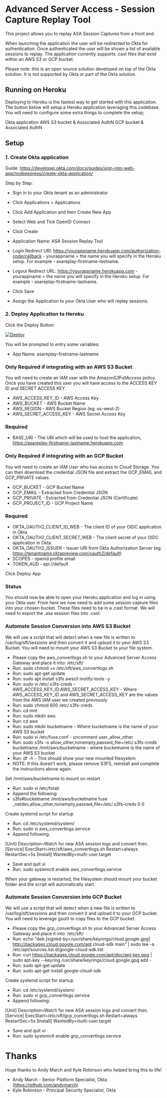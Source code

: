 # Advanced Server Access - Session Capture Replay Tool

This project allows you to replay ASA Session Captures from a front end.

When launching the application the user will be redirected to Okta for authentication. Once authenticated the user will be shown a list of available sessions to replay. The application currently supports .cast files that exist within an AWS S3 or GCP bucket.

Please note: this is an open source solution developed on top of the Okta solution. It is not supported by Okta or part of the Okta solution.

## Running on Heroku

Deploying to Heroku is the fastest way to get started with this application. The button below will setup a Heroku application leveraging this codebase. You will need to configure some extra things to complete the setup;

Okta application
AWS S3 bucket & Associated AuthN
GCP bucket & Associated AuthN

## Setup

### 1. Create Okta application

Guide: https://developer.okta.com/docs/guides/sign-into-web-app/nodeexpress/create-okta-application/

Step by Step:

* Sign in to your Okta tenant as an administrator
* Click Applications > Applications
* Click Add Application and then Create New App
* Select Web and Tick OpenID Connect
* Click Create
* Application Name: ASA Session Replay Tool
* Login Redirect URI: https://yourappname.herokuapp.com/authorization-code/callback - yourappname = the name you will specify in the Heroku setup. For example - asareplay-firstname-lastname.
* Logout Redirect URL: https://yourappname.herokuapp.com - yourappname = the name you will specify in the Heroku setup. For example - asareplay-firstname-lastname.
* Click Save

* Assign the Application to your Okta User who will replay sessions.

### 2. Deploy Application to Heroku

Click the Deploy Button:

[![Deploy](https://www.herokucdn.com/deploy/button.svg)](https://heroku.com/deploy)

You will be prompted to entry some variables:

* App Name: asareplay-firstname-lastname

### Only Required if integrating with an AWS S3 Bucket

You will need to create an IAM user with the AmazonS3FullAccess policy. Once you have created this user you will have access to the ACCESS KEY ID and SECRET ACCESS KEY.

* AWS_ACCESS_KEY_ID - AWS Access Key
* AWS_BUCKET - AWS Bucket Name
* AWS_REGION - AWS Bucket Region (eg: us-west-2)
* AWS_SECRET_ACCESS_KEY - AWS Secret Access Key

### Required

* BASE_URI - The URI which will be used to host the application, https://asareplay-firstname-lastname.herokuapp.com

### Only Required if integrating with an GCP Bucket

You will need to create an IAM User who has access to Cloud Storage. You can then download the credential JSON file and extract the GCP_EMAIL and GCP_PRIVATE values.

* GCP_BUCKET - GCP Bucket Name
* GCP_EMAIL - Extracted from Credential JSON
* GCP_PRIVATE - Extracted from Credential JSON (Certificate)
* GCP_PROJECT_ID - GCP Project Name

### Required

* OKTA_OAUTH2_CLIENT_ID_WEB - The client ID of your OIDC application in Okta
* OKTA_OAUTH2_CLIENT_SECRET_WEB - The client secret of your OIDC application in Okta.
* OKTA_OAUTH2_ISSUER - Issuer URI from Okta Authorization Server (eg: https://tenantname.oktapreview.com/oauth2/default)
* SCOPES - openid profile email
* TOKEN_AUD - api://default

Click Deploy App

### Status

You should now be able to open your Heroku application and log in using your Okta user. From here we now need to add some session capture files into your chosen bucket. These files need to be in a .cast format. We will need to export the .asa session files into .cast.

### Automate Session Conversion into AWS S3 Bucket

We will use a script that will detect when a new file is written to /var/log/sft/sessions and then convert it and upload it to your AWS S3 Bucket. You will need to mount your AWS S3 Bucket to your file system.

* Please copy the aws_convertlogs.sh to your Advanced Server Access Gateway and place it into: /etc/sft/
* Run: sudo chmod +x /etc/sft/aws_convertlogs.sh
* Run: sudo apt-get update
* Run: sudo apt install s3fs awscli inotify-tools -y
* Run: sudo vi /etc/.s3fs-creds - AWS_ACCESS_KEY_ID:AWS_SECRET_ACCESS_KEY - Where AWS_ACCESS_KEY_ID and AWS_SECRET_ACCESS_KEY are the values from the AWS IAM user we created previously
* Run: sudo chmod 600 /etc/.s3fs-creds
* Run: cd mnt
* Run: sudo mkdir aws
* Run: cd aws
* Run: sudo mkdir bucketname - Where bucketname is the name of your AWS S3 bucket
* Run: sudo vi /etc/fuse.conf - uncomment user_allow_other
* Run: sudo s3fs -o allow_other,nonempty,passwd_file=/etc/.s3fs-creds bucketname /mnt/aws/bucketname - where bucketname is the name of your AWS S3 bucket
* Run: df -h - This should show your new mounted filesystem
* NOTE: If this doesn't work, please remove S3FS, reinstall and complete the instructions above again.

Set /mnt/aws/bucketname to mount on restart

* Run: sudo vi /etc/fstab
* Append the following:
* s3fs#bucketname /mnt/aws/bucketname fuse _netdev,allow_other,nonempty,passwd_file=/etc/.s3fs-creds 0 0

Create systemd script for startup

* Run: cd /etc/systemd/system/
* Run: sudo vi aws_convertlogs.service
* Append following:

[Unit]
Description=Watch for new ASA session logs and convert then.
[Service]
ExecStart=/etc/sft/aws_convertlogs.sh
Restart=always
RestartSec=5s
[Install]
WantedBy=multi-user.target

* Save and quit vi
* Run: sudo systemctl enable aws_convertlogs.service

When your gateway is restarted, the filesystem should mount your bucket folder and the script will automatically start.

### Automate Session Conversion into GCP Bucket

We will use a script that will detect when a new file is written to /var/log/sft/sessions and then convert it and upload it to your GCP bucket. You will need to leverage gsutil to copy files to the GCP bucket.

* Please copy the gcp_convertlogs.sh to your Advanced Server Access Gateway and place it into: /etc/sft/
* Run: echo "deb [signed-by=/usr/share/keyrings/cloud.google.gpg] http://packages.cloud.google.com/apt cloud-sdk main" | sudo tee -a /etc/apt/sources.list.d/google-cloud-sdk.list
* Run: curl https://packages.cloud.google.com/apt/doc/apt-key.gpg | sudo apt-key --keyring /usr/share/keyrings/cloud.google.gpg add -
* Run: sudo apt-get update
* Run: sudo apt-get install google-cloud-sdk

Create systemd script for startup

* Run: cd /etc/systemd/system/
* Run: sudo vi gcp_convertlogs.service
* Append following:

[Unit]
Description=Watch for new ASA session logs and convert then.
[Service]
ExecStart=/etc/sft/gcp_convertlogs.sh
Restart=always
RestartSec=5s
[Install]
WantedBy=multi-user.target

* Save and quit vi
* Run: sudo systemctl enable gcp_convertlogs.service


# Thanks

Huge thanks to Andy March and Kyle Robinson who helped bring this to life!

* Andy March - Senior Platform Specialist, Okta (https://github.com/andymarch)
* Kyle Robinson - Principal Security Specialist, Okta
